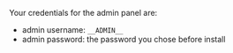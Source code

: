 Your credentials for the admin panel are:

- admin username: `__ADMIN__`
- admin password: the password you chose before install
